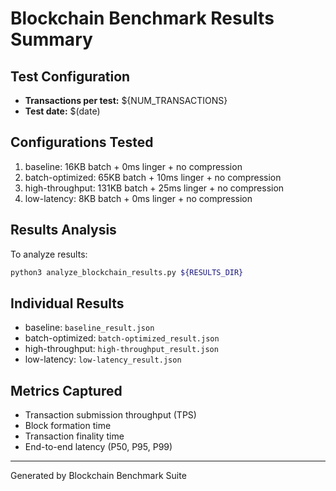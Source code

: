 # Blockchain Benchmark Results Summary

## Test Configuration
- **Transactions per test:** ${NUM_TRANSACTIONS}
- **Test date:** $(date)

## Configurations Tested
1. baseline: 16KB batch + 0ms linger + no compression
2. batch-optimized: 65KB batch + 10ms linger + no compression  
3. high-throughput: 131KB batch + 25ms linger + no compression
4. low-latency: 8KB batch + 0ms linger + no compression

## Results Analysis

To analyze results:
```bash
python3 analyze_blockchain_results.py ${RESULTS_DIR}
```

## Individual Results
- baseline: `baseline_result.json`
- batch-optimized: `batch-optimized_result.json`
- high-throughput: `high-throughput_result.json`
- low-latency: `low-latency_result.json`

## Metrics Captured
- Transaction submission throughput (TPS)
- Block formation time
- Transaction finality time
- End-to-end latency (P50, P95, P99)

---
Generated by Blockchain Benchmark Suite
